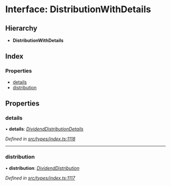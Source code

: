 # Interface: DistributionWithDetails

## Hierarchy

* **DistributionWithDetails**

## Index

### Properties

* [details](distributionwithdetails.md#details)
* [distribution](distributionwithdetails.md#distribution)

## Properties

###  details

• **details**: *[DividendDistributionDetails](dividenddistributiondetails.md)*

*Defined in [src/types/index.ts:1118](https://github.com/PolymathNetwork/polymesh-sdk/blob/da0f7fd7/src/types/index.ts#L1118)*

___

###  distribution

• **distribution**: *[DividendDistribution](../classes/dividenddistribution.md)*

*Defined in [src/types/index.ts:1117](https://github.com/PolymathNetwork/polymesh-sdk/blob/da0f7fd7/src/types/index.ts#L1117)*
